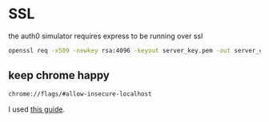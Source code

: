 # SSL

the auth0 simulator requires express to be running over ssl

```bash
openssl req -x509 -newkey rsa:4096 -keyout server_key.pem -out server_cert.pem -nodes -days 365 -subj "/CN=localhost/O=Client\ Certificate\ Demo"
```

## keep chrome happy

```bash
chrome://flags/#allow-insecure-localhost
```

I used [this guide](https://medium.com/@sevcsik/authentication-using-https-client-certificates-3c9d270e8326).
